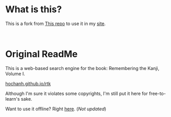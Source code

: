 # What is this?
This is a fork from [This repo](https://github.com/mmtftr/rtk-search) to use it in my [site](https://jpar.ga).

<br>

# Original ReadMe
This is a web-based search engine for the book: Remembering the Kanji, Volume I.

[hochanh.github.io/rtk](http://hochanh.github.io/rtk)

Although I'm sure it violates some copyrights, I'm still put it here for free-to-learn's sake.

Want to use it offline? Right [here](https://github.com/hochanh/rtk/archive/offline.zip). (_Not updated_)

